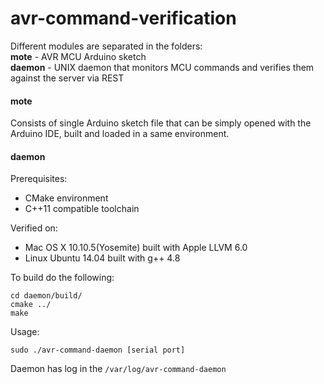 # avr-command-verification

Different modules are separated in the folders:</BR>
**mote** - AVR MCU Arduino sketch</BR>
**daemon** - UNIX daemon that monitors MCU commands and verifies them against the server via REST

#### mote
Consists of single Arduino sketch file that can be simply opened with the Arduino IDE, built and loaded in a same environment.</BR>

#### daemon
Prerequisites:
* CMake environment
* C++11 compatible toolchain

Verified on:
* Mac OS X 10.10.5(Yosemite) built with Apple LLVM 6.0
* Linux Ubuntu 14.04 built with g++ 4.8

To build do the following:</BR>
```
cd daemon/build/
cmake ../
make
```
Usage:</BR>
```
sudo ./avr-command-daemon [serial port]
```
Daemon has log in the `/var/log/avr-command-daemon`
